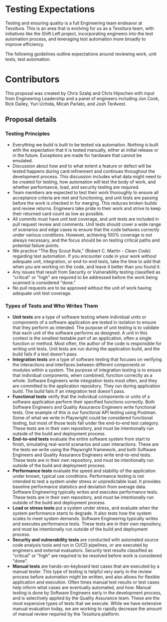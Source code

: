 # Testing Expectations
Testing and ensuring quality is a full Engineering team endeavor at Tessitura. This is an area that is evolving for us as a Tessitura team, with initiatives like the Shift Left project, incorporating engineers into the test automation process, and leveraging test automation more broadly to improve efficiency. 

The following guidelines outline expectations around reviewing work, unit tests, test automation. 

# Contributors
This proposal was created by Chris Szalaj and Chris Hipschen with input from Engineering Leadership and a panel of engineers including Jon Cook, Rick Dailey, Yuri Uchida, Micah Parlato, and Josh TerAvest. 

## Proposal details

### Testing Principles
* Everything we build is built to be tested via automation. Nothing is built with the expectation that it is tested manually, either at initial release or in the future. Exceptions are made for hardware that cannot be emulated. 
* Discussion about how and to what extent a feature or defect will be tested happens during card refinement and continues throughout the development process.  This discussion includes what data might need to be created for testing, how automation will test the body of work, and whether performance, load, and security testing are required. 
* Team members are expected to test their work thoroughly to ensure all acceptance criteria are met and functioning, and unit tests are passing before the work is checked in for merging. This reduces broken builds and review returns. Engineers take pride in their work and strive to keep their returned card count as low as possible.
* All commits must have unit test coverage, and unit tests are included in pull request review and comments. Unit tests should cover a wide range of scenarios and edge cases to ensure that the code behaves correctly under various conditions. However, achieving 100% coverage is not always necessary, and the focus should be on testing critical paths and potential failure points.
* We practice "The Boy Scout Rule," (Robert C. Martin - _Clean Code_) regarding test automation. If you encounter code in your work without adequate unit, integration, or end-to-end tests, take the time to add that when you are working on the code, and leave it better than you found it. 
* Any issues that result from Security or Vulnerability testing classified as "critical" or "high" are required to be addressed before the work being scanned is considered "done."
* No pull requests are to be approved without the unit of work having adequate unit test coverage. 

### Types of Tests and Who Writes Them
* **Unit tests** are a type of software testing where individual units or components of a software application are tested in isolation to ensure that they perform as intended. The purpose of unit testing is to validate that each unit of the software performs as designed. A unit in this context is the smallest testable part of an application, often a single function or method. Most often, the author of the code is responsible for writing unit tests. Unit tests are run during the application build, and the build fails if a test doesn't pass.
* **Integration tests** are a type of software testing that focuses on verifying the interactions and interfaces between different components or modules within a system. The purpose of integration testing is to ensure that individual components, when combined, function correctly as a whole. Software Engineers write integration tests most often, and they are committed to the application repository. They run during application build. The build fails if an integration test doesn't pass.
* **Functional tests** verify that the individual components or units of a software application perform their specified functions correctly. Both Software Engineers and Quality Assurance Engineers write functional tests. One example of this is our functional API testing using Postman. Some of what we write in Playwright could be considered functional testing, but most of those tests fall under the end-to-end test category. These tests are in their own repository, and must be intentionally run outside of the build and deployment process. 
* **End-to-end tests** evaluate the entire software system from start to finish, simulating real-world scenarios and user interactions. These are the tests we write using the Playwright framework, and both Software Engineers and Quality Assurance Engineers write end-to-end tests. These tests are in their own repository, and must be intentionally run outside of the build and deployment process. 
* **Performance tests** evaluate the speed and stability of the application under known, typical use conditions. Performance testing is not intended to test a system under stress or unpredictable load. It provides baseline performance statistics and deviation from average data. Software Engineering typically writes and executes performance tests. These tests are in their own repository, and must be intentionally run outside of the build and deployment process. 
* **Load or stress tests** put a system under stress, and evaluate when the system performance starts to degrade. It also tests how the system scales to meet system demands. Software Engineering typically writes and executes performance tests. These tests are in their own repository, and must be intentionally run outside of the build and deployment process.
* **Security and vulnerability tests** are conducted with automated source code analysis tools and run in CI/CD pipelines, or are executed by engineers and external evaluators. Security test results classified as "critical" or "high" are required to be resolved before work is considered "done". 
* **Manual tests** are hands-on-keyboard test cases that are executed by a manual tester. This type of testing is helpful very early in the review process before automation might be written, and also allows for flexible application and execution. Often times manual test results or test cases help inform what cases are eventually automated, and how. Manual testing is done by Software Engineers early in the development process, and is selectively applied by the Quality Assurance team. These are the most expensive types of tests that we execute. While we have extensive manual evaluation today, we are working to rapidly decrease the amount of manual review required by the Tessitura platform. 
